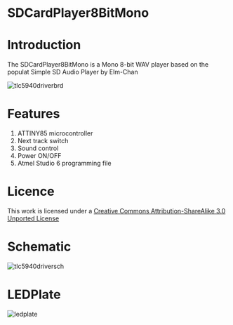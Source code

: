 SDCardPlayer8BitMono
====================
Introduction
============
The SDCardPlayer8BitMono is a Mono 8-bit WAV player based on the populat Simple SD Audio Player by Elm-Chan 

![tlc5940driverbrd](https://cloud.githubusercontent.com/assets/5130298/7105029/5bb1785c-e0fc-11e4-8f9a-1dfed195fc32.PNG)

Features
========
1. ATTINY85 microcontroller
2. Next track switch
3. Sound control
4. Power ON/OFF
5. Atmel Studio 6 programming file

Licence
=======
<p>This work is licensed under a <a href="http://www.creativecommons.org/licenses/by-sa/3.0" target="_blank">Creative Commons Attribution-ShareAlike 3.0 Unported License</a> 

Schematic
=========
![tlc5940driversch](https://cloud.githubusercontent.com/assets/5130298/7105189/1923fe66-e105-11e4-80e8-40ed838f922f.PNG)

LEDPlate
========
![ledplate](https://cloud.githubusercontent.com/assets/5130298/7105035/c409c99a-e0fc-11e4-9680-42f8ffbcb5a7.PNG)
